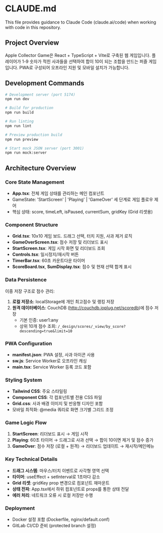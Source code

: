 # CLAUDE.md

This file provides guidance to Claude Code (claude.ai/code) when working with code in this repository.

## Project Overview

Apple Collector Game은 React + TypeScript + Vite로 구축된 웹 게임입니다. 플레이어가 1-9 숫자가 적힌 사과들을 선택하여 합이 10이 되는 조합을 만드는 퍼즐 게임입니다. PWA로 구성되어 오프라인 지원 및 모바일 설치가 가능합니다.

## Development Commands

```bash
# Development server (port 5174)
npm run dev

# Build for production
npm run build

# Run linting
npm run lint

# Preview production build
npm run preview

# Start mock JSON server (port 3001)
npm run mock:server
```

## Architecture Overview

### Core State Management
- **App.tsx**: 전체 게임 상태를 관리하는 메인 컴포넌트
- GameState: 'StartScreen' | 'Playing' | 'GameOver' 세 단계로 게임 플로우 제어
- 핵심 상태: score, timeLeft, isPaused, currentSum, gridKey (Grid 리셋용)

### Component Structure
- **Grid.tsx**: 10x10 게임 보드. 드래그 선택, 터치 지원, 사과 제거 로직
- **GameOverScreen.tsx**: 점수 저장 및 리더보드 표시
- **StartScreen.tsx**: 게임 시작 화면 및 리더보드 조회
- **Controls.tsx**: 일시정지/재시작 버튼
- **TimerBar.tsx**: 60초 카운트다운 타이머
- **ScoreBoard.tsx**, **SumDisplay.tsx**: 점수 및 현재 선택 합계 표시

### Data Persistence
이중 저장 구조로 점수 관리:
1. **로컬 저장소**: localStorage에 개인 최고점수 및 랭킹 저장
2. **원격 데이터베이스**: CouchDB (http://couchdb.ioplug.net/scoredb)에 점수 저장
   - 기본 인증: user1:any
   - 상위 10개 점수 조회: `/_design/scores/_view/by_score?descending=true&limit=10`

### PWA Configuration
- **manifest.json**: PWA 설정, 사과 아이콘 사용
- **sw.js**: Service Worker로 오프라인 캐싱
- **main.tsx**: Service Worker 등록 코드 포함

### Styling System
- **Tailwind CSS**: 주요 스타일링
- **Component CSS**: 각 컴포넌트별 전용 CSS 파일
- **Grid.css**: 사과 배경 이미지 및 반응형 디자인 포함
- 모바일 최적화: @media 쿼리로 화면 크기별 그리드 조정

### Game Logic Flow
1. **StartScreen**: 리더보드 표시 → 게임 시작
2. **Playing**: 60초 타이머 → 드래그로 사과 선택 → 합이 10이면 제거 및 점수 증가
3. **GameOver**: 점수 저장 (로컬 + 원격) → 리더보드 업데이트 → 재시작/메인메뉴

### Key Technical Details
- **드래그 시스템**: 마우스/터치 이벤트로 사각형 영역 선택
- **타이머**: useEffect + setInterval로 1초마다 감소
- **Grid 리셋**: gridKey prop 변경으로 컴포넌트 재마운트
- **상태 전파**: App.tsx에서 하위 컴포넌트로 props를 통한 상태 전달
- **에러 처리**: 네트워크 오류 시 로컬 저장만 수행

### Deployment
- Docker 설정 포함 (Dockerfile, nginx/default.conf)
- GitLab CI/CD 준비 (protected branch 설정)